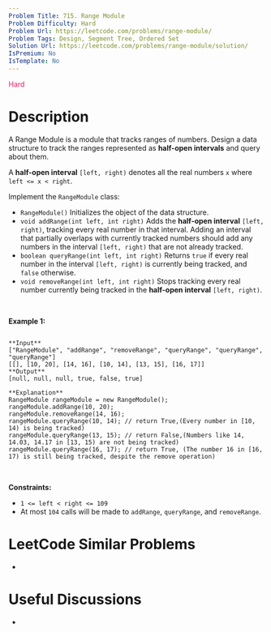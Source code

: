 ```yaml
---
Problem Title: 715. Range Module
Problem Difficulty: Hard
Problem Url: https://leetcode.com/problems/range-module/
Problem Tags: Design, Segment Tree, Ordered Set
Solution Url: https://leetcode.com/problems/range-module/solution/
IsPremium: No
IsTemplate: No
---
```


<span style="color: rgb(233, 30, 99);">Hard</span>

# Description

A Range Module is a module that tracks ranges of numbers. Design a data structure to track the ranges represented as **half-open intervals** and query about them.


A **half-open interval** `[left, right)` denotes all the real numbers `x` where `left <= x < right`.


Implement the `RangeModule` class:


* `RangeModule()` Initializes the object of the data structure.
* `void addRange(int left, int right)` Adds the **half-open interval** `[left, right)`, tracking every real number in that interval. Adding an interval that partially overlaps with currently tracked numbers should add any numbers in the interval `[left, right)` that are not already tracked.
* `boolean queryRange(int left, int right)` Returns `true` if every real number in the interval `[left, right)` is currently being tracked, and `false` otherwise.
* `void removeRange(int left, int right)` Stops tracking every real number currently being tracked in the **half-open interval** `[left, right)`.


 


**Example 1:**



```

**Input**
["RangeModule", "addRange", "removeRange", "queryRange", "queryRange", "queryRange"]
[[], [10, 20], [14, 16], [10, 14], [13, 15], [16, 17]]
**Output**
[null, null, null, true, false, true]

**Explanation**
RangeModule rangeModule = new RangeModule();
rangeModule.addRange(10, 20);
rangeModule.removeRange(14, 16);
rangeModule.queryRange(10, 14); // return True,(Every number in [10, 14) is being tracked)
rangeModule.queryRange(13, 15); // return False,(Numbers like 14, 14.03, 14.17 in [13, 15) are not being tracked)
rangeModule.queryRange(16, 17); // return True, (The number 16 in [16, 17) is still being tracked, despite the remove operation)

```

 


**Constraints:**


* `1 <= left < right <= 109`
* At most `104` calls will be made to `addRange`, `queryRange`, and `removeRange`.




# LeetCode Similar Problems

- []()

# Useful Discussions

- []()
